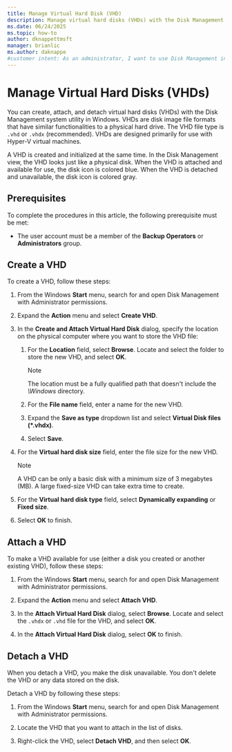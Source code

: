```yaml
---
title: Manage Virtual Hard Disk (VHD)
description: Manage virtual hard disks (VHDs) with the Disk Management utility in Windows, where you can view, create, attach, and detach a VHD.
ms.date: 06/24/2025
ms.topic: how-to
author: dknappettmsft
manager: brianlic
ms.author: daknappe
#customer intent: As an administrator, I want to use Disk Management in Windows to manage VHDs, so I can create, view, attach, and detach VHDs.
---
```


# Manage Virtual Hard Disks (VHDs)

You can create, attach, and detach virtual hard disks (VHDs) with the Disk Management system utility in Windows. VHDs are disk image file formats that have similar functionalities to a physical hard drive. The VHD file type is `.vhd` or `.vhdx` (recommended). VHDs are designed primarily for use with Hyper-V virtual machines.

A VHD is created and initialized at the same time. In the Disk Management view, the VHD looks just like a physical disk. When the VHD is attached and available for use, the disk icon is colored blue. When the VHD is detached and unavailable, the disk icon is colored gray.

## Prerequisites

To complete the procedures in this article, the following prerequisite must be met:

- The user account must be a member of the **Backup Operators** or **Administrators** group.

## Create a VHD

To create a VHD, follow these steps:

1. From the Windows **Start** menu, search for and open Disk Management with Administrator permissions.

1. Expand the **Action** menu and select **Create VHD**.

1. In the **Create and Attach Virtual Hard Disk** dialog, specify the location on the physical computer where you want to store the VHD file:

   1. For the **Location** field, select **Browse**. Locate and select the folder to store the new VHD, and select **OK**.

      > [!NOTE]
      > The location must be a fully qualified path that doesn't include the _\Windows_ directory.

   1. For the **File name** field, enter a name for the new VHD.

   1. Expand the **Save as type** dropdown list and select **Virtual Disk files (*.vhdx)**.

   1. Select **Save**.

1. For the **Virtual hard disk size** field, enter the file size for the new VHD.

   > [!NOTE]
   > A VHD can be only a basic disk with a minimum size of 3 megabytes (MB). A large fixed-size VHD can take extra time to create.

1. For the **Virtual hard disk type** field, select **Dynamically expanding** or **Fixed size**.

1. Select **OK** to finish.

## Attach a VHD

To make a VHD available for use (either a disk you created or another existing VHD), follow these steps:

1. From the Windows **Start** menu, search for and open Disk Management with Administrator permissions.

1. Expand the **Action** menu and select **Attach VHD**.

1. In the **Attach Virtual Hard Disk** dialog, select **Browse**. Locate and select the `.vhdx` or `.vhd` file for the VHD, and select **OK**.

1. In the **Attach Virtual Hard Disk** dialog, select **OK** to finish.

## Detach a VHD

When you detach a VHD, you make the disk unavailable. You don't delete the VHD or any data stored on the disk.

Detach a VHD by following these steps:

1. From the Windows **Start** menu, search for and open Disk Management with Administrator permissions.

1. Locate the VHD that you want to attach in the list of disks.

1. Right-click the VHD, select **Detach VHD**, and then select **OK**.